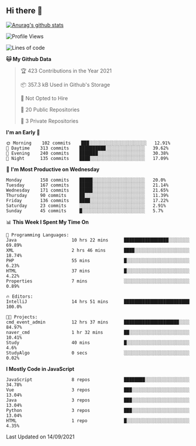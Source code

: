 ## Hi there 👋

[![Anurag's github stats](https://github-readme-stats.vercel.app/api?username=Songwonseok)](https://github.com/anuraghazra/github-readme-stats)



<!--START_SECTION:waka-->
![Profile Views](http://img.shields.io/badge/Profile%20Views-0-blue)

![Lines of code](https://img.shields.io/badge/From%20Hello%20World%20I%27ve%20Written-2.9%20million%20lines%20of%20code-blue)

**🐱 My Github Data** 

> 🏆 423 Contributions in the Year 2021
 > 
> 📦 357.3 kB Used in Github's Storage 
 > 
> 🚫 Not Opted to Hire
 > 
> 📜 20 Public Repositories 
 > 
> 🔑 3 Private Repositories  
 > 
**I'm an Early 🐤** 

```text
🌞 Morning    102 commits    ███░░░░░░░░░░░░░░░░░░░░░░   12.91% 
🌆 Daytime    313 commits    ██████████░░░░░░░░░░░░░░░   39.62% 
🌃 Evening    240 commits    ███████░░░░░░░░░░░░░░░░░░   30.38% 
🌙 Night      135 commits    ████░░░░░░░░░░░░░░░░░░░░░   17.09%

```
📅 **I'm Most Productive on Wednesday** 

```text
Monday       158 commits    █████░░░░░░░░░░░░░░░░░░░░   20.0% 
Tuesday      167 commits    █████░░░░░░░░░░░░░░░░░░░░   21.14% 
Wednesday    171 commits    █████░░░░░░░░░░░░░░░░░░░░   21.65% 
Thursday     90 commits     ██░░░░░░░░░░░░░░░░░░░░░░░   11.39% 
Friday       136 commits    ████░░░░░░░░░░░░░░░░░░░░░   17.22% 
Saturday     23 commits     ░░░░░░░░░░░░░░░░░░░░░░░░░   2.91% 
Sunday       45 commits     █░░░░░░░░░░░░░░░░░░░░░░░░   5.7%

```


📊 **This Week I Spent My Time On** 

```text
💬 Programming Languages: 
Java                     10 hrs 22 mins      █████████████████░░░░░░░░   69.89% 
XML                      2 hrs 46 mins       ████░░░░░░░░░░░░░░░░░░░░░   18.74% 
PHP                      55 mins             █░░░░░░░░░░░░░░░░░░░░░░░░   6.23% 
HTML                     37 mins             █░░░░░░░░░░░░░░░░░░░░░░░░   4.22% 
Properties               7 mins              ░░░░░░░░░░░░░░░░░░░░░░░░░   0.89%

🔥 Editors: 
IntelliJ                 14 hrs 51 mins      █████████████████████████   100.0%

🐱‍💻 Projects: 
cmd_event_admin          12 hrs 37 mins      █████████████████████░░░░   84.97% 
naver_cmd                1 hr 32 mins        ██░░░░░░░░░░░░░░░░░░░░░░░   10.41% 
Study                    40 mins             █░░░░░░░░░░░░░░░░░░░░░░░░   4.6% 
StudyAlgo                0 secs              ░░░░░░░░░░░░░░░░░░░░░░░░░   0.02%

```

**I Mostly Code in JavaScript** 

```text
JavaScript               8 repos             ████████░░░░░░░░░░░░░░░░░   34.78% 
Vue                      3 repos             ███░░░░░░░░░░░░░░░░░░░░░░   13.04% 
Java                     3 repos             ███░░░░░░░░░░░░░░░░░░░░░░   13.04% 
Python                   3 repos             ███░░░░░░░░░░░░░░░░░░░░░░   13.04% 
HTML                     1 repo              █░░░░░░░░░░░░░░░░░░░░░░░░   4.35%

```



 Last Updated on 14/09/2021
<!--END_SECTION:waka-->

